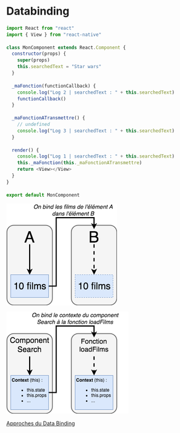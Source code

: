 # Databinding

```javascript
import React from "react"
import { View } from "react-native"

class MonComponent extends React.Component {
  constructor(props) {
    super(props)
    this.searchedText = "Star wars"
  }

  _maFonction(functionCallback) {
    console.log("Log 2 | searchedText : " + this.searchedText)
    functionCallback()
  }

  _maFonctionATransmettre() {
    // undefined
    console.log("Log 3 | searchedText : " + this.searchedText)
  }

  render() {
    console.log("Log 1 | searchedText : " + this.searchedText)
    this._maFonction(this._maFonctionATransmettre)
    return <View></View>
  }
}

export default MonComponent
```

![Schéma du Data Binding](DataBinding.png)

![Schéma 2 du Data Binding](DataBinding2.png)

[Approches du Data Binding](https://www.freecodecamp.org/news/react-binding-patterns-5-approaches-for-handling-this-92c651b5af56/)
